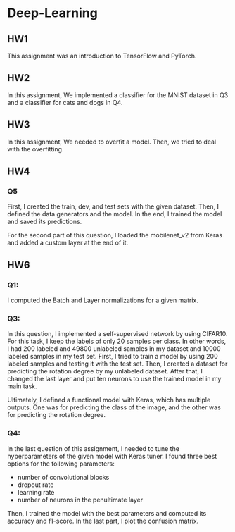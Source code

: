 # Deep-Learning


## HW1

This assignment was an introduction to TensorFlow and PyTorch.



## HW2

In this assignment, We implemented a classifier for the MNIST dataset in Q3 and a classifier for cats and dogs in Q4. 


## HW3

In this assignment, We needed to overfit a model. Then, we tried to deal with the overfitting. 


## HW4

### Q5
First, I created the train, dev, and test sets with the given dataset. Then, I defined the data generators and the model. In the end, I trained the model and saved its predictions.

For the second part of this question, I loaded the mobilenet_v2 from Keras and added a custom layer at the end of it.


## HW6

### Q1:
I computed the Batch and Layer normalizations for a given matrix.

### Q3:
In this question, I implemented a self-supervised network by using CIFAR10. For this task, I keep the labels of only 20 samples per class. In other words, I had 200 labeled and 49800 unlabeled samples in my dataset and 10000 labeled samples in my test set. First, I tried to train a model by using 200 labeled samples and testing it with the test set. Then, I created a dataset for predicting the rotation degree by my unlabeled dataset. After that, I changed the last layer and put ten neurons to use the trained model in my main task.

Ultimately, I defined a functional model with Keras, which has multiple outputs. One was for predicting the class of the image, and the other was for predicting the rotation degree.

### Q4:
In the last question of this assignment, I needed to tune the hyperparameters of the given model with Keras tuner. I found three best options for the following parameters:
- number of convolutional blocks
- dropout rate
- learning rate
- number of neurons in the penultimate layer

Then, I trained the model with the best parameters and computed its accuracy and f1-score.
In the last part, I plot the confusion matrix.
